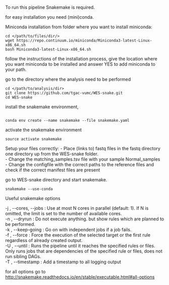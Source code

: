 

To run this pipeline Snakemake is required.

for easy installation you need (mini)conda.

Miniconda installation from folder where you want to install miniconda:

```
cd </path/to/files/dir/>
wget https://repo.continuum.io/miniconda/Miniconda3-latest-Linux-x86_64.sh
bash Miniconda3-latest-Linux-x86_64.sh
```

follow the instructions of the installation process, give the location where you want miniconda to be installed and answer YES to add miniconda to your path.

go to the directory where the analysis need to be performed

```
cd </path/to/analysis/dir>
git clone https://github.com/tgac-vumc/WES-snake.git
cd WES-snake
```

install the snakemake environment,

```

conda env create --name snakemake --file snakemake.yaml

```
activate the snakemake environment
```
source activate snakemake

```

Setup your files correctly:
	- Place (links to) fastq files in the fastq directory one directory up from the WES-snake folder.   
	- Change the matching_samples.tsv file with your sample Normal_samples    
	- Change the configfile with the correct paths to the reference files and check if the correct manifest files are present   

go to WES-snake directory and start snakemake.

```
snakemake --use-conda

```
Useful snakemake options

-j , --cores, --jobs : Use at most N cores in parallel (default: 1). If N is omitted, the limit is set to the number of available cores.   
-n , --dryrun : Do not execute anything. but show rules which are planned to be performed.    
-k , --keep-going : Go on with independent jobs if a job fails.    
-f , --force : Force the execution of the selected target or the first rule regardless of already created output.   
-U , --until : Runs the pipeline until it reaches the specified rules or files. Only runs jobs that are dependencies of the specified rule or files, does not run sibling DAGs.   
-T , --timestamp : Add a timestamp to all logging output   
 
for all options go to http://snakemake.readthedocs.io/en/stable/executable.html#all-options
